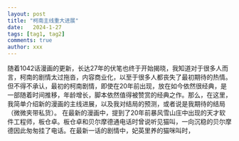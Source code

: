 ```yaml
---
layout: post
title: "柯南主线重大进展"
date:   2024-1-27
tags: [tag1, tag2]
comments: true
author: xxx
---
```

随着1042话漫画的更新，长达27年的伏笔也终于开始揭晓，我知道对于很多人而言，柯南的剧情太过拖沓，内容商业化，以至于很多人都丧失了最初期待的热情。但不得不承认，最初的柯南剧情，即使在20年前出现，放在如今依然很经典，是一部随着时间推移，年龄增长，脚本依然值得被赞赏的经典之作。那么，在这里，我简单介绍新的漫画的主线进展，以及我对结局的预测，或者说是我期待的结局（微微夹带私货）。
在最新的漫画中，提到了20年前暴风雪山庄中出现的天才软件工程师，板仓卓。板仓卓和贝尔摩德通电话时曾说听见猫叫，一向沉稳的贝尔摩德因此匆匆挂了电话。在最新一话的剧情中，妃英里养的猫咪叫时，
